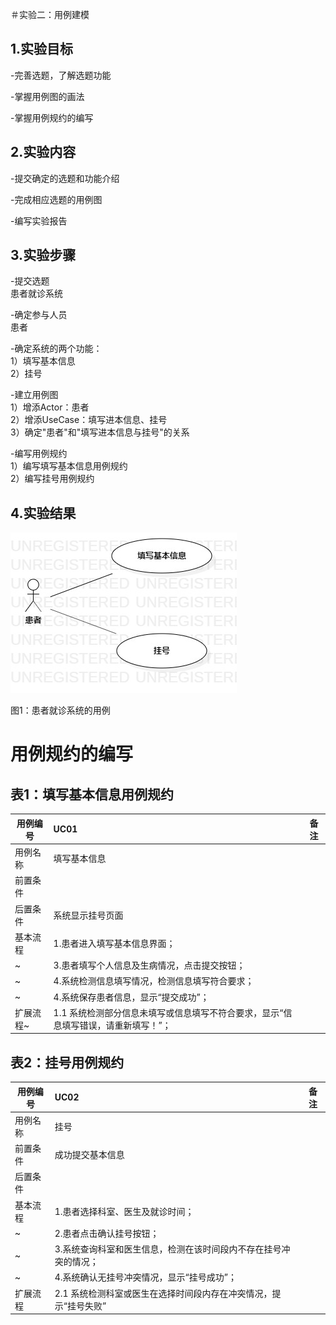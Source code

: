 ＃实验二：用例建模

## 1.实验目标
-完善选题，了解选题功能

-掌握用例图的画法

-掌握用例规约的编写

## 2.实验内容
-提交确定的选题和功能介绍

-完成相应选题的用例图

-编写实验报告

## 3.实验步骤
-提交选题  
患者就诊系统

-确定参与人员  
患者 

-确定系统的两个功能：  
  1）填写基本信息  
  2）挂号
  
-建立用例图  
1）增添Actor：患者  
2）增添UseCase：填写进本信息、挂号  
3）确定"患者"和"填写进本信息与挂号"的关系  

-编写用例规约  
  1）编写填写基本信息用例规约   
  2）编写挂号用例规约  

## 4.实验结果

![用例图](./实验二.jpg)

图1：患者就诊系统的用例

# 用例规约的编写




## 表1：填写基本信息用例规约  

用例编号  | UC01 | 备注  
-|:-|-  
用例名称  | 填写基本信息   |   
前置条件  |   | 
后置条件  |  系统显示挂号页面 | 
基本流程  | 1.患者进入填写基本信息界面；  |
~| 3.患者填写个人信息及生病情况，点击提交按钮；   |  
~| 4.系统检测信息填写情况，检测信息填写符合要求；   | 
~| 4.系统保存患者信息，显示“提交成功”；   | 
扩展流程~| 1.1 系统检测部分信息未填写或信息填写不符合要求，显示“信息填写错误，请重新填写！”；  |  


## 表2：挂号用例规约  

用例编号  | UC02 | 备注  
-|:-|-  
用例名称  | 挂号  |   
前置条件  |    成功提交基本信息  |    
后置条件  |      |   
基本流程  | 1.患者选择科室、医生及就诊时间；  |
~| 2.患者点击确认挂号按钮；  |   
~| 3.系统查询科室和医生信息，检测在该时间段内不存在挂号冲突的情况；  |   
~| 4.系统确认无挂号冲突情况，显示“挂号成功”；  | 
扩展流程  | 2.1 系统检测科室或医生在选择时间段内存在冲突情况，提示“挂号失败”  |
